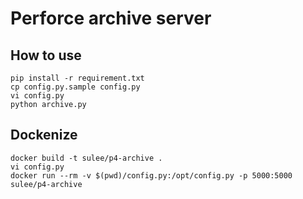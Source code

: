 # Perforce archive server

## How to use
```
pip install -r requirement.txt
cp config.py.sample config.py
vi config.py
python archive.py
```

## Dockenize
```
docker build -t sulee/p4-archive .
vi config.py
docker run --rm -v $(pwd)/config.py:/opt/config.py -p 5000:5000 sulee/p4-archive
```
